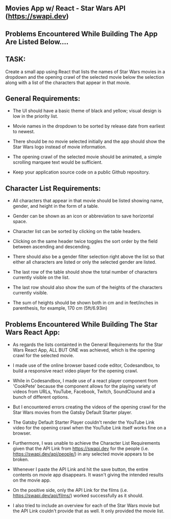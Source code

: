 ## Movies App w/ React - Star Wars API (https://swapi.dev)

## Problems Encountered While Building The App Are Listed Below....

## TASK:

Create a small app using React that lists the names of Star Wars movies in a dropdown and the opening crawl of the selected movie below the selection along with a list of the characters that appear in that movie.

## General Requirements:

- The UI should have a basic theme of black and yellow; visual design is low in the priority list.

- Movie names in the dropdown to be sorted by release date from earliest to newest.

- There should be no movie selected initially and the app should show the Star Wars logo instead of movie information.

- The opening crawl of the selected movie should be animated, a simple scrolling marquee text would be sufficient.

- Keep your application source code on a public Github repository.

## Character List Requirements:

- All characters that appear in that movie should be listed showing name, gender, and height in the form of a table.

- Gender can be shown as an icon or abbreviation to save horizontal space.

- Character list can be sorted by clicking on the table headers.

- Clicking on the same header twice toggles the sort order by the field between ascending and descending.

- There should also be a gender filter selection right above the list so that either all characters are listed or only the selected gender are listed.

- The last row of the table should show the total number of characters currently visible on the list.

- The last row should also show the sum of the heights of the characters currently visible.

- The sum of heights should be shown both in cm and in feet/inches in parenthesis, for example, 170 cm (5ft/6.93in)

## Problems Encountered While Building The Star Wars React App:

- As regards the lists containted in the General Requirements for the Star Wars React App, ALL BUT ONE was achieved, which is the opening crawl for the selected movie.

- I made use of the online browser based code editor, Codesandbox, to build a responsive react video player for the opening crawl.

- While in Codesandbox, I made use of a react player component from 'CookPete' because the component allows for the playing variety of videos from URLs, YouTube, Facebook, Twitch, SoundClound and a bunch of different options.

- But I encountered errors creating the videos of the opening crawl for the Star Wars movies from the Gatsby Default Starter player.

- The Gatsby Default Starter Player couldn't render the YouTube Link video for the opening crawl when the YouTube Link itself works fine on a browser.

- Furthermore, I was unable to achieve the Character List Requirements given that the API Link from https://swapi.dev for the people (i.e. https://swapi.dev/api/people/) in any selected movie appears to be broken.

- Whenever I paste the API Link and hit the save button, the entire contents on movie app disappears. It wasn't giving the intended results on the movie app.

- On the positive side, only the API Link for the films (i.e. https://swapi.dev/api/films/) worked successfully as it should.

- I also tried to include an overview for each of the Star Wars movie but the API Link couldn't provide that as well. It only provided the movie list.
